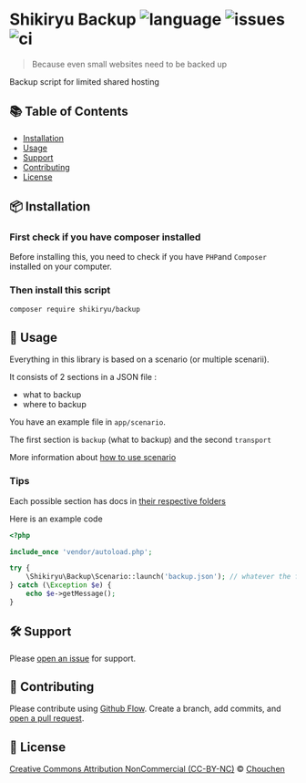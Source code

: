 # Shikiryu Backup ![language](https://img.shields.io/badge/language-php-blue.svg) ![issues](https://img.shields.io/github/issues-raw/Chouchen/Shikiryu_backup) ![ci](https://ci.canhelpme.com/build-status/image/1?branch=master&label=PHPCensor)

> Because even small websites need to be backed up

Backup script for limited shared hosting

## :books: Table of Contents

- [Installation](#package-installation)
- [Usage](#rocket-usage)
- [Support](#hammer_and_wrench-support)
- [Contributing](#memo-contributing)
- [License](#scroll-license)

## :package: Installation

### First check if you have composer installed

Before installing this, you need to check if you have `PHP`and `Composer` installed on your computer.

### Then install this script

```sh
composer require shikiryu/backup
```

## :rocket: Usage

Everything in this library is based on a scenario (or multiple scenarii).

It consists of 2 sections in a JSON file : 
 * what to backup
 * where to backup
 
You have an example file in `app/scenario`.

The first section is `backup` (what to backup) and the second `transport`

More information about [how to use scenario](docs/using-scenario.md)


### Tips

Each possible section has docs in [their respective folders](docs/configuration)

Here is an example code 

```php
<?php

include_once 'vendor/autoload.php';

try {
    \Shikiryu\Backup\Scenario::launch('backup.json'); // whatever the file name you gave previously
} catch (\Exception $e) {
    echo $e->getMessage();
}
```

## :hammer_and_wrench: Support

Please [open an issue](https://github.com/Chouchen/Shikiryu_Backup/issues/new) for support.

## :memo: Contributing

Please contribute using [Github Flow](https://guides.github.com/introduction/flow/). Create a branch, add commits, and [open a pull request](https://github.com/Chouchen/Shikiryu_Backupleonard-henriquez/readme-boilerplateleonard-henriquez/readme-boilerplate/compare/).

## :scroll: License

[Creative Commons Attribution NonCommercial (CC-BY-NC)](https://tldrlegal.com/license/creative-commons-attribution-noncommercial-(cc-nc)) © [Chouchen](https://github.com/Chouchen/)
